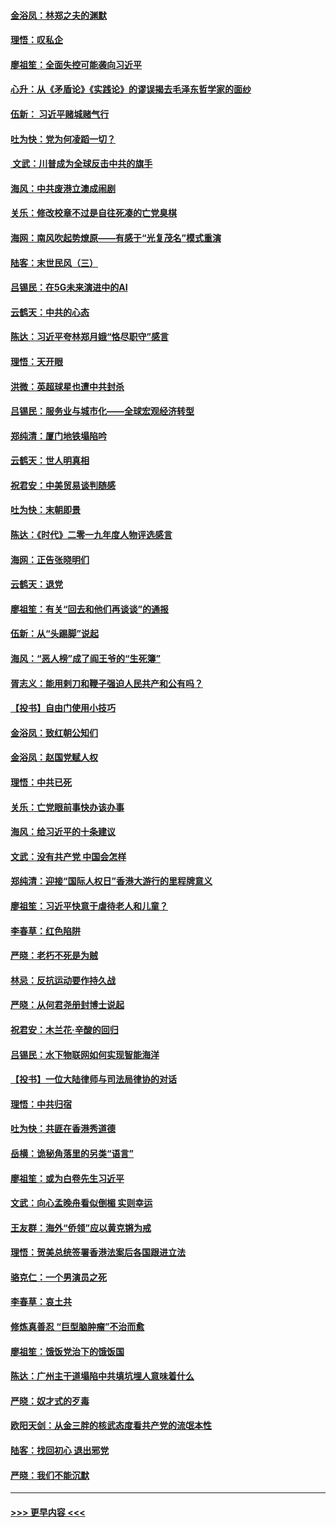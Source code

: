 #### [金浴凤：林郑之夫的渊默](../pages/nsc993/n11737735.md?t=12220811) 
#### [理悟：叹私企](../pages/nsc993/n11737715.md?t=12220811) 
#### [廖祖笙：全面失控可能袭向习近平](../pages/nsc993/n11737704.md?t=12220811) 
#### [心升：从《矛盾论》《实践论》的谬误揭去毛泽东哲学家的面纱](../pages/nsc993/n11736962.md?t=12220811) 
#### [伍新： 习近平赌城赌气行](../pages/nsc993/n11736929.md?t=12220811) 
#### [吐为快：党为何凌蹈一切？](../pages/nsc993/n11736915.md?t=12220811) 
#### [ 文武：川普成为全球反击中共的旗手](../pages/nsc993/n11736882.md?t=12220811) 
#### [海风：中共废港立澳成闹剧](../pages/nsc993/n11735857.md?t=12220811) 
#### [关乐：修改校章不过是自往死凑的亡党臭棋](../pages/nsc993/n11735097.md?t=12220811) 
#### [海网：南风吹起势燎原——有感于“光复茂名”模式重演](../pages/nsc993/n11732308.md?t=12220811) 
#### [陆客：末世民风（三）](../pages/nsc993/n11732211.md?t=12220811) 
#### [吕锡民：在5G未来演进中的AI](../pages/nsc993/n11730010.md?t=12220811) 
#### [云鹤天：中共的心态](../pages/nsc993/n11729906.md?t=12220811) 
#### [陈达：习近平夸林郑月娥“恪尽职守”感言](../pages/nsc993/n11729881.md?t=12220811) 
#### [理悟：天开眼](../pages/nsc993/n11729699.md?t=12220811) 
#### [洪微：英超球星也遭中共封杀](../pages/nsc993/n11727243.md?t=12220811) 
#### [吕锡民：服务业与城市化——全球宏观经济转型](../pages/nsc993/n11725845.md?t=12220811) 
#### [郑纯清：厦门地铁塌陷吟](../pages/nsc993/n11725813.md?t=12220811) 
#### [云鹤天：世人明真相](../pages/nsc993/n11725621.md?t=12220811) 
#### [祝君安：中美贸易谈判随感](../pages/nsc993/n11725609.md?t=12220811) 
#### [吐为快：末朝即景](../pages/nsc993/n11723365.md?t=12220811) 
#### [陈达：《时代》二零一九年度人物评选感言](../pages/nsc993/n11723337.md?t=12220811) 
#### [海网：正告张晓明们](../pages/nsc993/n11723228.md?t=12220811) 
#### [云鹤天：退党](../pages/nsc993/n11723056.md?t=12220811) 
#### [廖祖笙：有关“回去和他们再谈谈”的通报](../pages/nsc993/n11722442.md?t=12220811) 
#### [伍新：从“头踢脚”说起](../pages/nsc993/n11722429.md?t=12220811) 
#### [海风：“恶人榜”成了阎王爷的“生死簿”](../pages/nsc993/n11722272.md?t=12220811) 
#### [胥志义：能用剌刀和鞭子强迫人民共产和公有吗？](../pages/nsc993/n11720569.md?t=12220811) 
#### [【投书】自由门使用小技巧](../pages/nsc993/n11720180.md?t=12220811) 
#### [金浴凤：致红朝公知们](../pages/nsc993/n11720563.md?t=12220811) 
#### [金浴凤：赵国党赋人权](../pages/nsc993/n11720533.md?t=12220811) 
#### [理悟：中共已死](../pages/nsc993/n11720233.md?t=12220811) 
#### [关乐：亡党眼前事快办该办事](../pages/nsc993/n11719160.md?t=12220811) 
#### [海风：给习近平的十条建议](../pages/nsc993/n11717616.md?t=12220811) 
#### [文武：没有共产党 中国会怎样](../pages/nsc993/n11717584.md?t=12220811) 
#### [郑纯清：迎接“国际人权日”香港大游行的里程牌意义](../pages/nsc993/n11717417.md?t=12220811) 
#### [廖祖笙：习近平快意于虐待老人和儿童？](../pages/nsc993/n11715313.md?t=12220811) 
#### [李春草：红色陷阱](../pages/nsc993/n11715029.md?t=12220811) 
#### [严晓：老朽不死是为贼](../pages/nsc993/n11712910.md?t=12220811) 
#### [林忌：反抗运动要作持久战](../pages/nsc993/n11712623.md?t=12220811) 
#### [严晓：从何君尧册封博士说起](../pages/nsc993/n11712465.md?t=12220811) 
#### [祝君安：木兰花·辛酸的回归](../pages/nsc993/n11712381.md?t=12220811) 
#### [吕锡民：水下物联网如何实现智能海洋](../pages/nsc993/n11711158.md?t=12220811) 
#### [【投书】一位大陆律师与司法局律协的对话](../pages/nsc993/n11709675.md?t=12220811) 
#### [理悟：中共归宿](../pages/nsc993/n11710059.md?t=12220811) 
#### [吐为快：共匪在香港秀道德](../pages/nsc993/n11709979.md?t=12220811) 
#### [岳横：诡秘角落里的另类“语言”](../pages/nsc993/n11709792.md?t=12220811) 
#### [廖祖笙：或为白卷先生习近平](../pages/nsc993/n11708330.md?t=12220811) 
#### [文武：向心孟晚舟看似倒楣 实则幸运](../pages/nsc993/n11708236.md?t=12220811) 
#### [王友群：海外“侨领”应以黄克锵为戒](../pages/nsc993/n11706176.md?t=12220811) 
#### [理悟：贺美总统签署香港法案后各国跟进立法](../pages/nsc993/n11706853.md?t=12220811) 
#### [骆克仁：一个男演员之死](../pages/nsc993/n11706677.md?t=12220811) 
#### [李春草：哀土共](../pages/nsc993/n11706255.md?t=12220811) 
#### [修炼真善忍 “巨型脑肿瘤”不治而愈](../pages/nsc993/n11705340.md?t=12220811) 
#### [廖祖笙：饿饭党治下的饿饭国](../pages/nsc993/n11705085.md?t=12220811) 
#### [陈达：广州主干道塌陷中共填坑埋人意味着什么](../pages/nsc993/n11705046.md?t=12220811) 
#### [严晓：奴才式的歹毒](../pages/nsc993/n11704826.md?t=12220811) 
#### [欧阳天剑：从金三胖的核武态度看共产党的流氓本性](../pages/nsc993/n11702238.md?t=12220811) 
#### [陆客：找回初心 退出邪党](../pages/nsc993/n11702213.md?t=12220811) 
#### [严晓：我们不能沉默](../pages/nsc993/n11702110.md?t=12220811) 

----
#### [ >>> 更早内容 <<< ](../indexes/nsc993-earlier.md)

